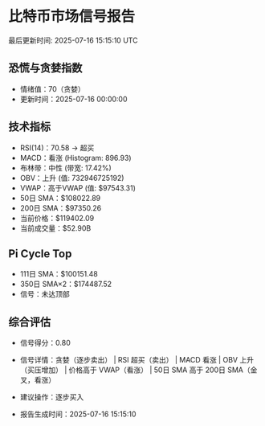# 比特币市场信号报告

最后更新时间: 2025-07-16 15:15:10 UTC

## 恐慌与贪婪指数
- 情绪值：70（贪婪）
- 更新时间：2025-07-16 00:00:00

## 技术指标
- RSI(14)：70.58 → 超买
- MACD：看涨 (Histogram: 896.93)
- 布林带：中性 (带宽: 17.42%)
- OBV：上升 (值: 732946725192)
- VWAP：高于VWAP (值: $97543.31)
- 50日 SMA：$108022.89
- 200日 SMA：$97350.26
- 当前价格：$119402.09
- 当前成交量：$52.90B

## Pi Cycle Top
- 111日 SMA：$100151.48
- 350日 SMA×2：$174487.52
- 信号：未达顶部

## 综合评估
- 信号得分：0.80
- 信号详情：贪婪（逐步卖出） | RSI 超买（卖出） | MACD 看涨 | OBV 上升（买压增加） | 价格高于 VWAP（看涨） | 50日 SMA 高于 200日 SMA（金叉，看涨）
- 建议操作：逐步买入

- 报告生成时间：2025-07-16 15:15:10